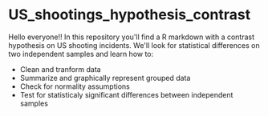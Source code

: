 # US_shootings_hypothesis_contrast

Hello everyone!! In this repository you'll find a R markdown with a contrast hypothesis on US shooting incidents. We'll look for statistical differences on two independent samples and learn how to:

* Clean and tranform data
* Summarize and graphically represent grouped data
* Check for normality assumptions
* Test for statisticaly significant differences between independent samples
